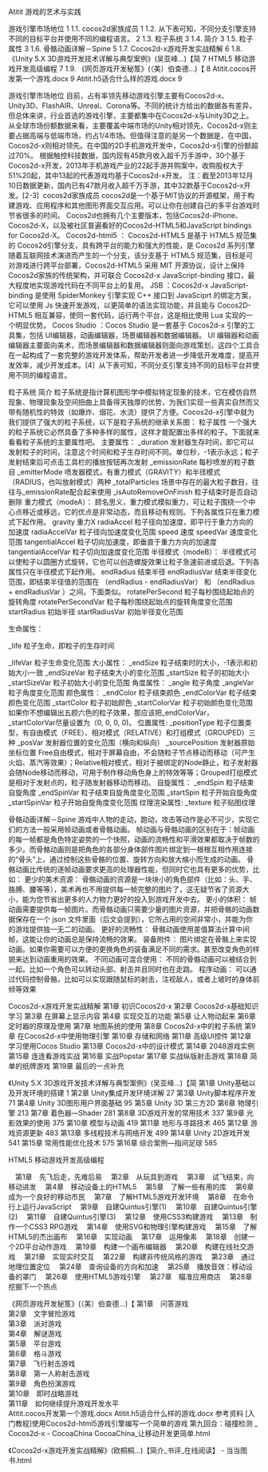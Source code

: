 Atitit 游戏的艺术与实践

游戏引擎市场地位	1
1.1. cocos2d家族成员	1
1.2. 从下表可知，不同分支引擎支持不同的目标平台并使用不同的编程语言。	2
1.3. 粒子系统	3
1.4. 简介	3
1.5. 粒子属性	3
1.6. 骨骼动画详解－Spine	5
1.7. Cocos2d-x游戏开发实战精解	6
1.8. 《Unity 5.X 3D游戏开发技术详解与典型案例》(吴亚峰...)【简	7
HTML5 移动游戏开发高级编程	7
1.9. 《网页游戏开发秘笈》(（美）伯查德...)【	8
Atitit.cocos开发第一个游戏.docx	9
Atitit.h5适合什么样的游戏.docx	9

游戏引擎市场地位
目前，占有率领先移动游戏引擎主要有Cocos2d-x、Unity3D、FlashAIR、Unreal、Corona等。不同的统计方给出的数据各有差异，但总体来讲，行业首选的游戏引擎，主要都集中在Cocos2d-x与Unity3D之上。
从全球市场份额数据来看，主要覆盖中端市场的Unity相对领先，Cocos2d-x则主要占据高端与低端市场，约占1/4市场。但值得注意的是另一个数据是，在中国，Cocos2d-x则相对领先。在中国的2D手机游戏开发中，Cocos2d-x引擎的份额超过70%。
根据触控科技数据，国内现有45款月收入超千万手游中，30个基于Cocos2d-x开发，2013年手机游戏产业的22起手游并购案中，收购股权大于51%20起，其中13起的代表游戏均基于Cocos2d-x开发。
注：截至2013年12月10日数据更新，国内已有47款月收入超千万手游，其中32款基于Cocos2d-x开发。[2-3] 
cocos2d家族成员
cocos2d是一个基于MIT协议的开源框架，用于构建游戏、应用程序和其他图形界面交互应用。可以让你在创建自己的多平台游戏时节省很多的时间。
Cocos2d也拥有几个主要版本，包括Cocos2d-iPhone、Cocos2d-X，以及被社区普遍看好的Cocos2d-HTML5和JavaScript bindings for Cocos2d-X。
Cocos2d-html5 ： Cocos2d-HTML5 是基于 HTML5 规范集的 Cocos2d引擎分支，具有跨平台的能力和强大的性能，是 Cocos2d 系列引擎随着互联网技术演进而产生的一个分支，该分支基于 HTML5 规范集，目标是可对游戏进行跨平台部署，Cocos2d-HTML5 采用 MIT 开源协议，设计上保持Cocos2d家族的传统架构，并可联合 Cocos2d-x JavaScript-binding 接口，最大程度地实现游戏代码在不同平台上的复用。
JSB ：Cocos2d-x JavaScript-binding 是使用 SpiderMonkey 引擎实现 C++ 接口到 JavaSciprt 的绑定方案，它可以使用 Js 快速开发游戏，以更简单的语法实现功能，并且能与 Cocos2D-HTML5 相互兼容，使同一套代码，运行两个平台，这是相比使用 Lua 实现的一个明显优势。
Cocos Studio ：Cocos Studio 是一套基于 Cocos2d-x 引擎的工具集，包括 UI编辑器，动画编辑器，场景编辑器和数据编辑器。 UI 编辑器和动画编辑器主要面向美术，而场景编辑器和数据编辑器则面向游戏策划，这四个工具合在一起构成了一套完整的游戏开发体系，帮助开发者进一步降低开发难度，提高开发效率，减少开发成本。[4] 
 从下表可知，不同分支引擎支持不同的目标平台并使用不同的编程语言。




粒子系统
简介
粒子系统是指计算机图形学中模拟特定现象的技术，它在模仿自然现象、物理现象及空间扭曲上具备得天独厚的优势，为我们实现一些真实自然而又带有随机性的特效（如爆炸、烟花、水流）提供了方便。Cocos2d-x引擎中就为我们提供了强大的粒子系统，以下是粒子系统的继承关系图：
粒子属性
一个强大的粒子系统它必然具备了多种多样的属性，这样才能配置出多样的粒子。下面就来看看粒子系统的主要属性吧。
主要属性：
_duration 发射器生存时间，即它可以发射粒子的时间，注意这个时间和粒子生存时间不同。单位秒，-1表示永远；粒子发射结束后可点击工具栏的播放按钮再次发射
_emissionRate 每秒喷发的粒子数目
_emitterMode 喷发器模式，有重力模式（GRAVITY）和半径模式（RADIUS，也叫放射模式）两种
_totalParticles 场景中存在的最大粒子数目，往往与_emissionRate配合起来使用
_isAutoRemoveOnFinish 粒子结束时是否自动删除
重力模式（modeA）：
顾名思义，重力模式模拟重力，可让粒子围绕一个中心点移近或移远，它的优点是非常动态，而且移动有规则。下列各属性只在重力模式下起作用。
gravity 重力X
radiaAccel 粒子径向加速度，即平行于重力方向的加速度
radiaAccelVar 粒子径向加速度变化范围
speed 速度
speedVar 速度变化范围
tangentialAccel 粒子切向加速度，即垂直于重力方向的加速度
tangentialAccelVar 粒子切向加速度变化范围
半径模式（modeB）：
半径模式可以使粒子以圆圈方式旋转，它也可以创造螺旋效果让粒子急速前进或后退。下列各属性只在半径模式下起作用。
endRadius 结束半径
endRadiusVar 结束半径变化范围，即结束半径值的范围在 （endRadius - endRadiusVar） 和 （endRadius + endRadiusVar ）之间，下面类似。
rotatePerSecond 粒子每秒围绕起始点的旋转角度
rotatePerSecondVar 粒子每秒围绕起始点的旋转角度变化范围
startRadius 初始半径
startRadiusVar 初始半径变化范围

生命属性：


_life 粒子生命，即粒子的生存时间

_lifeVar 粒子生命变化范围
大小属性：
_endSize 粒子结束时的大小，-1表示和初始大小一致
_endSizeVar 粒子结束大小的变化范围
_startSize 粒子的初始大小
_startSizeVar 粒子初始大小的变化范围
角度属性：
_angle 粒子角度
_angleVar 粒子角度变化范围
颜色属性：
_endColor 粒子结束颜色
_endColorVar 粒子结束颜色变化范围
_startColor 粒子初始颜色
_startColorVar 粒子初始颜色变化范围
如果你不想编辑出五颜六色的粒子效果，那应该把_endColorVar，_startColorVar尽量设置为（0, 0, 0, 0)。
位置属性:
_positionType 粒子位置类型，有自由模式（FREE）、相对模式（RELATIVE）和打组模式（GROUPED）三种
_posVar 发射器位置的变化范围（横向和纵向）
_sourcePosition 发射器原始坐标位置
Free自由模式，相对于屏幕自由，不会随粒子节点移动而移动（可产生火焰、蒸汽等效果）；Relative相对模式，相对于被绑定的Node静止，粒子发射器会随Node移动而移动，可用于制作移动角色身上的特效等等；Grouped打组模式是相对于发射点的，粒子随发射器移动而移动。
自旋属性：
_endSpin 粒子结束自旋角度
_endSpinVar 粒子结束自旋角度变化范围
_startSpin 粒子开始自旋角度
_startSpinVar 粒子开始自旋角度变化范围
纹理渲染属性:
_texture 粒子贴图纹理

骨骼动画详解－Spine
游戏中人物的走动，跑动，攻击等动作是必不可少，实现它们的方法一般采用帧动画或者骨骼动画。
帧动画与骨骼动画的区别在于：帧动画的每一帧都是角色特定姿势的一个快照，动画的流畅性和平滑效果都取决于帧数的多少。而骨骼动画则是把角色的各部分身体部件图片绑定到一根根互相作用连接的“骨头”上，通过控制这些骨骼的位置、旋转方向和放大缩小而生成的动画。
骨骼动画比传统的逐帧动画要求更高的处理器性能，但同时它也具有更多的优势，比如：
更少的美术资源： 骨骼动画的资源是一块块小的角色部件（比如：头、手、胳膊、腰等等），美术再也不用提供每一帧完整的图片了，这无疑节省了资源大小，能为您节省出更多的人力物力更好的投入到游戏开发中去。
更小的体积： 帧动画需要提供每一帧图片。而骨骼动画只需要少量的图片资源，并把骨骼的动画数据保存在一个 json 文件里面（后文会提到），它所占用的空间非常小，并能为你的游戏提供独一无二的动画。
更好的流畅性： 骨骼动画使用差值算法计算中间帧，这能让你的动画总是保持流畅的效果。
装备附件： 图片绑定在骨骼上来实现动画。如果你需要可以方便的更换角色的装备满足不同的需求。甚至改变角色的样貌来达到动画重用的效果。
不同动画可混合使用： 不同的骨骼动画可以被结合到一起。比如一个角色可以转动头部、射击并且同时也在走路。
程序动画： 可以通过代码控制骨骼，比如可以实现跟随鼠标的射击，注视敌人，或者上坡时的身体前倾等效果

Cocos2d-x游戏开发实战精解
第1章 初识Cocos2d-x
第2章 Cocos2d-x基础知识学习
第3章 在屏幕上显示内容
第4章 实现交互的功能
第5章 让人物动起来
第6章 定时器的原理及使用
第7章 地图系统的使用
第8章 Cocos2d-x中的粒子系统
第9章 在Cocos2d-x中使用物理引擎
第10章 存储和网络
第11章 高级UI控件
第12章 学习使用Cocos Studio
第13章 Cocos2d-x中的设计模式
第14章 2048游戏实例
第15章 连连看游戏实战
第16章 实战Popstar
第17章 实战纵版射击游戏
第18章 简单的纸牌游戏
第19章 最后的一点补充

《Unity 5.X 3D游戏开发技术详解与典型案例》(吴亚峰...)【简 
第1章 Unity基础以及开发环境的搭建	1
第2章 Unity集成开发环境详解	27
第3章 Unity脚本程序开发	71
第4章 Unity 3D图形用户界面基础	95
第5章 Unity 3D 第三方2D
第6章 物理引擎	213
第7章 着色器—Shader	281
第8章 3D游戏开发的常用技术	337
第9章 光影效果的使用	375
第10章 模型与动画	419
第11章 地形与寻路技术	465
第12章 游戏资源更新	483
第13章 多线程技术与网络开发	499
第14章 Unity 2D游戏开发	541
第15章 常用性能优化技术	575
第16章 综合案例—指间足球	585


HTML5 移动游戏开发高级编程

　第1章　先飞后走，先难后易
　第2章　从玩具到游戏
　第3章　试飞结束，向移动进发
　第4章　移动设备上的HTML5
　第5章　了解一些有用的库
　第6章　成为一个良好的移动市民
　第7章　了解HTML5游戏开发环境
　第8章　在命令行上运行JavaScript
　第9章　自建Quintus引擎(1)
　第10章　自建Quintus引擎(2)
　第11章　自建Quintus引擎(3)
　第12章　使用CSS3构建游戏
　第13章　制作一个CSS3 RPG游戏
　第14章　使用SVG和物理引擎构建游戏
　第15章　了解HTML5的杰出画布
　第16章　实现动画
　第17章　运用像素
　第18章　创建一个2D平台动作游戏
　第19章　构建一个画布编辑器
　第20章　构建在线社交游戏
　第21章　实现实时交互
　第22章　构建非传统风格的游戏
　第23章　通过地理位置定位
　第24章　查询设备的方向和加速
　第25章　播放音效：移动设备的罩门
　第26章　使用HTML5游戏引擎
　第27章　瞄准应用商店
　第28章　挖掘下一个热点


《网页游戏开发秘笈》(（美）伯查德...)【 
第1章　问答游戏  
第2章　文字冒险游戏  
第3章　派对游戏  
第4章　解谜游戏  
第5章　平台游戏  
第6章　格斗游戏  
第7章　飞行射击游戏  
第8章　第一人称射击游戏  
第9章　角色扮演游戏  
第10章　即时战略游戏  
第11章　如何继续提升游戏开发水平  
Atitit.cocos开发第一个游戏.docx
Atitit.h5适合什么样的游戏.docx
参考资料
[入门教程]使用Cocos2d-html5游戏引擎编写一个简单的游戏 第九回合：碰撞检测 _ Cocos2d-x - CocoaChina CocoaChina_让移动开发更简单.html

《Cocos2d-x游戏开发实战精解》(欧桐桐...)【简介_书评_在线阅读】 - 当当图书.html
